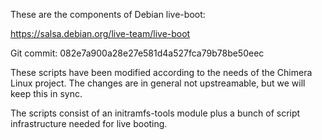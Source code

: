 These are the components of Debian live-boot:

https://salsa.debian.org/live-team/live-boot

Git commit: 082e7a900a28e27e581d4a527fca79b78be50eec

These scripts have been modified according to the needs
of the Chimera Linux project. The changes are in general
not upstreamable, but we will keep this in sync.

The scripts consist of an initramfs-tools module plus
a bunch of script infrastructure needed for live booting.
